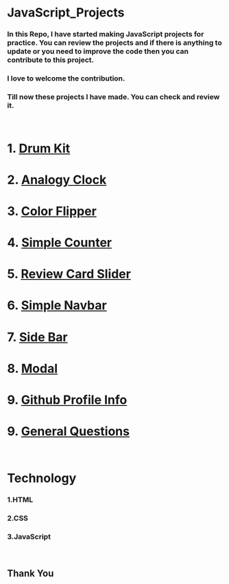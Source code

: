 # JavaScript_Projects

### In this Repo, I have started making JavaScript projects for practice. You can review the projects and if there is anything to update or you need to improve the code then you can contribute to this project.

### I love to welcome the contribution.
### Till now these projects I have made. You can check and review it.

<br>


# 1. [Drum Kit](https://github.com/mouryasuraj/JavaScript_Projects/tree/main/1.%20JavaScript%20Drum%20Kit)
# 2. [Analogy Clock](https://github.com/mouryasuraj/JavaScript_Projects/tree/main/2.%20Clock)
# 3. [Color Flipper](https://github.com/mouryasuraj/JavaScript_Projects/tree/main/3.%20Color%20Flipper)
# 4. [Simple Counter](https://github.com/mouryasuraj/JavaScript_Projects/tree/main/4.%20Counter)
# 5. [Review Card Slider](https://github.com/mouryasuraj/JavaScript_Projects/tree/main/5.%20Review%20Card%20Slider)
# 6. [Simple Navbar](https://github.com/mouryasuraj/JavaScript_Projects/tree/main/6.%20Navbar)
# 7. [Side Bar](https://github.com/mouryasuraj/JavaScript_Projects/tree/main/7.%20Side%20Bar)
# 8. [Modal](https://github.com/mouryasuraj/JavaScript_Projects/tree/main/8.%20Modal)
# 9. [Github Profile Info](https://github.com/mouryasuraj/JavaScript_Projects/tree/main/9.%20Github%20Profile%20Info)
# 9. [General Questions](https://github.com/mouryasuraj/JavaScript_Projects/tree/main/10.%20General%20Questions)

<br>

# Technology

### 1.HTML
### 2.CSS
### 3.JavaScript

<br>

## Thank You

